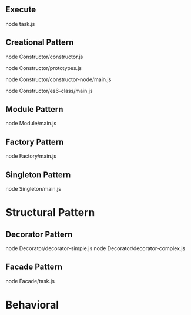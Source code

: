 ## Execute

node task.js

## Creational Pattern

node Constructor/constructor.js

node Constructor/prototypes.js

node Constructor/constructor-node/main.js

node Constructor/es6-class/main.js

## Module Pattern

node Module/main.js

## Factory Pattern

node Factory/main.js

## Singleton Pattern

node Singleton/main.js

# Structural Pattern

## Decorator Pattern
node Decorator/decorator-simple.js
node Decorator/decorator-complex.js

## Facade Pattern
node Facade/task.js

# Behavioral